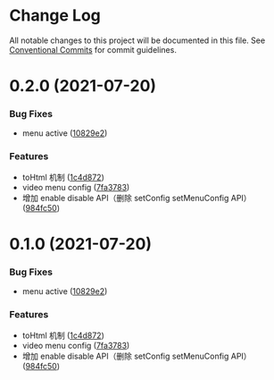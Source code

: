 # Change Log

All notable changes to this project will be documented in this file.
See [Conventional Commits](https://conventionalcommits.org) for commit guidelines.

# 0.2.0 (2021-07-20)


### Bug Fixes

* menu active ([10829e2](https://github.com/wangeditor-team/we-2021/commit/10829e2e9e1d864d4900821ee3d5fa516b8cca2a))


### Features

* toHtml 机制 ([1c4d872](https://github.com/wangeditor-team/we-2021/commit/1c4d8729f84aaab6a448f23064b34a20596305e9))
* video menu config ([7fa3783](https://github.com/wangeditor-team/we-2021/commit/7fa3783c42aa83f7d53c8be34be3c8b7c8a64754))
* 增加 enable disable API（删除 setConfig setMenuConfig API） ([984fc50](https://github.com/wangeditor-team/we-2021/commit/984fc50520061fc34ea08f4136bdeb93dee46564))





# 0.1.0 (2021-07-20)


### Bug Fixes

* menu active ([10829e2](https://github.com/wangeditor-team/we-2021/commit/10829e2e9e1d864d4900821ee3d5fa516b8cca2a))


### Features

* toHtml 机制 ([1c4d872](https://github.com/wangeditor-team/we-2021/commit/1c4d8729f84aaab6a448f23064b34a20596305e9))
* video menu config ([7fa3783](https://github.com/wangeditor-team/we-2021/commit/7fa3783c42aa83f7d53c8be34be3c8b7c8a64754))
* 增加 enable disable API（删除 setConfig setMenuConfig API） ([984fc50](https://github.com/wangeditor-team/we-2021/commit/984fc50520061fc34ea08f4136bdeb93dee46564))
